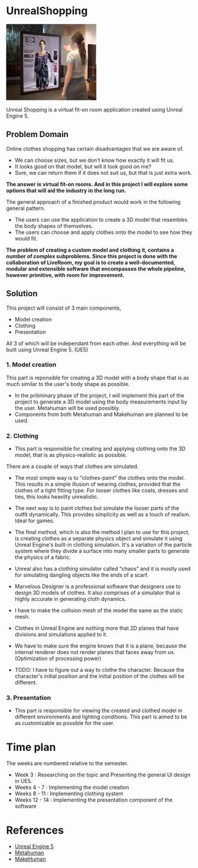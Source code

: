 # UnrealShopping
![Cover](download.jpg)

Unreal Shopping is a virtual fit-on room application created using Unreal Engine 5.

## Problem Domain
Online clothes shopping has certain disadvantages that we are aware of.
* We can choose sizes, but we don't know how exactly it will fit us.
* It looks good on that model, but will it look good on me?
* Sure, we can return them if it does not suit us, but that is just extra work.

__The answer is virtual fit-on rooms. And in this project I will explore some options that will aid the industry in the long run.__

The general approach of a finished product would work in the following general pattern.

* The users can use the application to create a 3D model that resembles the body shapes of themselves.
* The users can choose and apply clothes onto the model to see how they would fit.

__The problem of creating a custom model and clothing it, contains a number of complex subproblems. Since this project is done with the collaboration of LiveRoom, my goal is to create a well-documented, modular and extensible software that encompasses the whole pipeline, however primitive, with room for improvement.__

## Solution

This project will consist of 3 main components,
* Model creation
* Clothing
* Presentation

All 3 of which will be independant from each other. And everything will be built using Unreal Engine 5. (UE5)

### 1. Model creation
This part is reponsible for creating a 3D model with a body shape that is as much similar to the user's body shape as possible.
* In the priliminary phase of the project, I will implement this part of the project to generate a 3D model using the body measurements input by the user. Metahuman will be used possibly.
* Components from both Metahuman and Makehuman are planned to be used.

### 2. Clothing
* This part is responsible for creating and applying clothing onto the 3D model, that is as physics-realistic as possible. 

There are a couple of ways that clothes are simulated.

* The most simple way is to "clothes-paint" the clothes onto the model. This results in a simple illusion of wearing clothes, provided that the clothes of a tight fitting type. For looser clothes like coats, dresses and ties, this looks heavilty unrealistic.

* The next way is to paint clothes but simulate the looser parts of the outfit dynamically. This provides simplicity as well as a touch of realism. Ideal for games.

* The final method, which is also the method I plan to use for this project, is creating clothes as a separate physics object and simulate it using Unreal Engine's built-in clothing simulation. It's a variation of the particle system where they divide a surface into many smaller parts to generate the physics of a fabric.

* Unreal also has a clothing simulator called "chaos" and it is mostly used for simulating dangling objects like the ends of a scarf.

* Marvelous Designer is a professional software that designers use to design 3D models of clothes. It also comprises of a simulator that is highly accurate in generating cloth dynamics.

* I have to make the collision mesh of the model the same as the static mesh.

* Clothes in Unreal Engine are nothing more that 2D planes that have divisions and simulations applied to it.

* We have to make sure the engine knows that it is a plane, because the internal renderer does not render planes that faces away from us. (Optimization of processing power)

* TODO: I have to figure out a way to  clothe the character. Because the character's initial position and the initial position of the clothes will be different. 

### 3. Presentation
* This part is responsible for viewing the created and clothed model in different environments and lighting conditions. This part is aimed to be as customizable as possible for the user.

# Time plan
The weeks are numbered relative to the semester.

* Week 3 : Researching on the topic and Presenting the general UI design in UE5.
* Weeks 4 - 7 : Implementing the model creation
* Weeks 8 - 11 : Implementing clothing system
* Weeks 12 - 14 : Implementing the presentation component of the software

# References

* [Unreal Engine 5](https://www.unrealengine.com/en-US/unreal-engine-5)
* [Metahuman](https://metahuman.unrealengine.com/)
* [MakeHuman](http://www.makehumancommunity.org/)